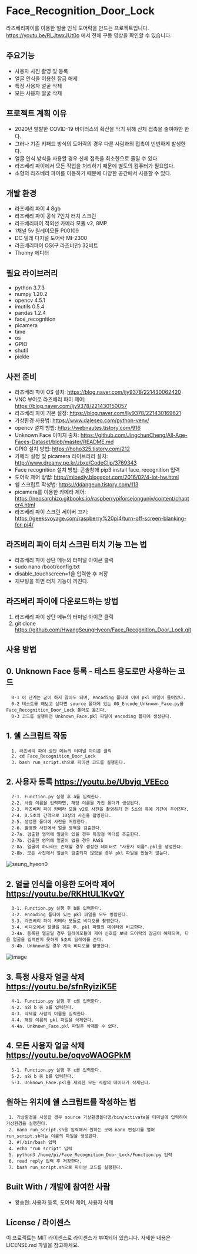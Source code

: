 # Face_Recognition_Door_Lock
라즈베리파이를 이용한 얼굴 인식 도어락을 만드는 프로젝트입니다.
https://youtu.be/RLJtwxJUt0o 에서 전체 구동 영상을 확인할 수 있습니다.

## 주요기능
  * 사용자 사진 촬영 및 등록
  * 얼굴 인식을 이용한 잠금 해제
  * 특정 사용자 얼굴 삭제
  * 모든 사용자 얼굴 삭제

## 프로젝트 계획 이유
  * 2020년 발발한 COVID-19 바이러스의 확산을 막기 위해 신체 접촉을 줄여야만 한다.
  * 그러나 기존 키패드 방식의 도어락의 경우 다른 사람과의 접촉이 빈번하게 발생한다.
  * 얼굴 인식 방식을 사용할 경우 신체 접촉을 최소한으로 줄일 수 있다.
  * 라즈베리 파이에서 모든 작업을 처리하기 때문에 별도의 컴퓨터가 필요없다.
  * 소형의 라즈베리 파이를 이용하기 때문에 다양한 공간에서 사용할 수 있다.

## 개발 환경
  * 라즈베리 파이 4 8gb
  * 라즈베리 파이 공식 7인치 터치 스크린
  * 라즈베리파이 적외선 카메라 모듈 v2, 8MP
  * 1채널 5v 릴레이모듈 P00109
  * DC 밀레 디지털 도어락 MI-2300
  * 라즈베리파이 OS(구 라즈비안) 32비트
  * Thonny 에디터

## 필요 라이브러리
  * python 3.7.3
  * numpy 1.20.2
  * opencv 4.5.1 
  * imutils 0.5.4
  * pandas 1.2.4
  * face_recognition
  * picamera
  * time
  * os
  * GPIO
  * shutil
  * pickle

## 사전 준비
  * 라즈베리 파이 OS 설치: https://blog.naver.com/ljy9378/221430062420
  * VNC 뷰어로 라즈베리 파이 제어: https://blog.naver.com/ljy9378/221430150057
  * 라즈베리 파이 기본 설정: https://blog.naver.com/ljy9378/221430169621
  * 가상환경 사용법: https://www.daleseo.com/python-venv/
  * opencv 설치 방법: https://webnautes.tistory.com/916
  * Unknown Face 이미지 출처: https://github.com/JingchunCheng/All-Age-Faces-Dataset/blob/master/README.md
  * GPIO 설치 방법: https://hoho325.tistory.com/212
  * 카메라 설정 및 picamera 라이브러리 설치: http://www.dreamy.pe.kr/zbxe/CodeClip/3769343
  * Face recognition 설치 방법: 콘솔창에 pip3 install face_recognition 입력
  * 도어락 제어 방법: http://mibediy.blogspot.com/2016/02/4-iot-hw.html
  * 쉘 스크립트 작성법: https://ddangeun.tistory.com/113
  * picamera를 이용한 카메라 제어: https://neosarchizo.gitbooks.io/raspberrypiforsejonguniv/content/chapter4.html
  * 라즈베리 파이 스크린 세이버 끄기: https://geeksvoyage.com/raspberry%20pi4/turn-off-screen-blanking-for-pi4/

## 라즈베리 파이 터치 스크린 터치 기능 끄는 법
  * 라즈베리 파이 상단 메뉴의 터미널 아이콘 클릭
  * sudo nano /boot/config.txt
  * disable_touchscreen=1을 입력한 후 저장
  * 재부팅을 하면 터치 기능이 꺼진다.
  
## 라즈베리 파이에  다운로드하는 방법
  1. 라즈베리 파이 상단 메뉴의 터미널 아이콘 클릭
  2. git clone https://github.com/HwangSeungHyeon/Face_Recognition_Door_Lock.git

## 사용 방법
  ## 0. Unknown Face 등록 - 테스트 용도로만 사용하는 코드
      0-1 이 단계는 굳이 하지 않아도 되며, encoding 폴더에 이미 pkl 파일이 들어있다.
      0-2 테스트를 해보고 싶다면 source 폴더에 있는 00_Encode_Unknown_Face.py를 Face_Recognition_Door_Lock 폴더로 옮긴다.
      0-3 코드를 실행하면 Unknown_Face.pkl 파일이 encoding 폴더에 생성된다.
       
  ## 1. 쉘 스크립트 작동
      1. 라즈베리 파이 상단 메뉴의 터미널 아이콘 클릭
      2. cd Face_Recognition_Door_Lock
      3. bash run_script.sh으로 파이썬 코드를 실행한다.
       
  ## 2. 사용자 등록 https://youtu.be/Ubvjq_VEEco
      2-1. Function.py 실행 후 a를 입력한다.
      2-2. 사람 이름을 입력하면, 해당 이름을 가진 폴더가 생성된다.
      2-3. 라즈베리 파이 카메라 모듈 v2로 사진을 촬영하기 전 5초의 유예 기간이 주어진다.
      2-4. 0.5초의 간격으로 10장의 사진을 촬영한다.
      2-5. 생성한 폴더에 사진을 저장한다.
      2-6. 촬영한 사진에서 얼굴 영역을 검출한다.
      2-7a. 검출한 영역에 얼굴이 있을 경우 특징점 벡터를 추출한다.
      2-7b. 검출한 영역에 얼굴이 없을 경우 PASS
      2-8a. 얼굴이 하나라도 존재할 경우 생성한 데이터로 "사용자 이름".pkl을 생성한다.
      2-8b. 모든 사진에서 얼굴이 검출되지 않았을 경우 pkl 파일을 만들지 않는다.
   ![seung_hyeon0](https://user-images.githubusercontent.com/57141923/118157873-0b050e80-b456-11eb-965f-315b911da261.jpg)

  ## 2. 얼굴 인식을 이용한 도어락 제어 https://youtu.be/RKHtUL1KvQY
      3-1. Function.py 실행 후 b를 입력한다.
      3-2. encoding 폴더에 있는 pkl 파일을 모두 병합한다.
      3-3. 라즈베리 파이 카메라 모듈로 비디오를 촬영한다.
      3-4. 비디오에서 얼굴을 검출 후, pkl 파일의 데이터와 비교한다.
      3-4a. 등록된 얼굴일 경우 릴레이모듈에 제어 신호를 보내 도어락의 잠금이 해제되며, 다음 얼굴을 입력받지 못하게 5초의 딜레이를 준다.
      3-4b. Unknown일 경우 계속 비디오를 촬영한다.
  ![image](https://user-images.githubusercontent.com/57141923/118159755-66d09700-b458-11eb-8d1f-3439a15775bc.png)


 ## 3. 특정 사용자 얼굴 삭제 https://youtu.be/sfnRyiziK5E
      4-1. Function.py 실행 후 c를 입력한다.
      4-2. a와 b 중 a를 입력한다.
      4-3. 삭제할 사람의 이름을 입력한다.
      4-4. 해당 이름의 pkl 파일을 삭제한다.
      4-4a. Unknown_Face.pkl 파일은 삭제할 수 없다.
    
 ## 4. 모든 사용자 얼굴 삭제 https://youtu.be/oqvoWAOGPkM
      5-1. Function.py 실행 후 c를 입력한다.
      5-2. a와 b 중 b를 입력한다.
      5-3. Unknown_Face.pkl을 제외한 모든 사람의 데이터가 삭제된다.

## 원하는 위치에 쉘 스크립트를 작성하는 법
     1. 가상환경을 사용할 경우 source 가상환경폴더명/bin/activate을 터미널에 입력하여 가상환경을 실행한다.
     2. nano run_script.sh을 입력해서 원하는 곳에 nano 편집기를 열어 run_script.sh라는 이름의 파일을 생성한다.
     3. #!/bin/bash 입력
     4. echo "run script" 입력
     5. python3 /home/pi/Face_Recognition_Door_Lock/Function.py 입력
     6. read reply 입력 후 저장한다.
     7. bash run_script.sh으로 파이썬 코드를 실행한다.

## Built With / 개발에 참여한 사람
 * 황승현: 사용자 등록, 도어락 제어, 사용자 삭제

## License / 라이센스
이 프로젝트는 MIT 라이센스로 라이센스가 부여되어 있습니다. 자세한 내용은 LICENSE.md 파일을 참고하세요.
